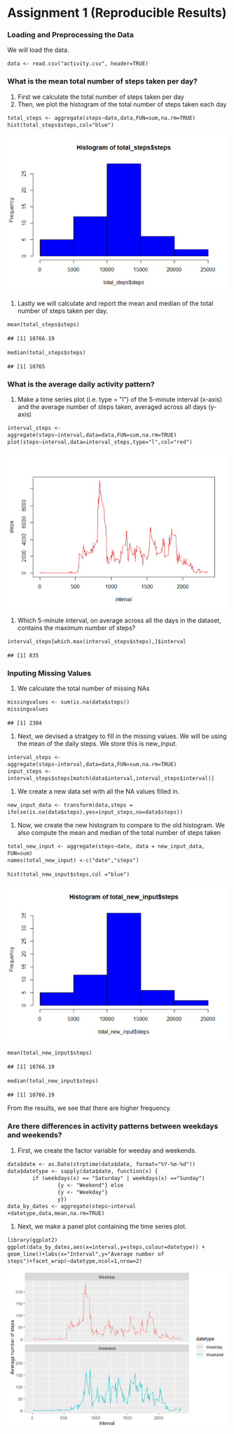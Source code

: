 Assignment 1 (Reproducible Results)
===================================

### Loading and Preprocessing the Data

We will load the data.

    data <- read.csv("activity.csv", header=TRUE)

### What is the mean total number of steps taken per day?

1.  First we calculate the total number of steps taken per day
2.  Then, we plot the histogram of the total number of steps taken each
    day

<!-- -->

    total_steps <- aggregate(steps~date,data,FUN=sum,na.rm=TRUE)
    hist(total_steps$steps,col="blue")

![](PA1_template_files/figure-markdown_strict/unnamed-chunk-2-1.png)

1.  Lastly we will calculate and report the mean and median of the total
    number of steps taken per day.

<!-- -->

    mean(total_steps$steps)

    ## [1] 10766.19

    median(total_steps$steps)

    ## [1] 10765

### What is the average daily activity pattern?

1.  Make a time series plot (i.e. type = "l") of the 5-minute interval
    (x-axis) and the average number of steps taken, averaged across all
    days (y-axis)

<!-- -->

    interval_steps <- aggregate(steps~interval,data=data,FUN=sum,na.rm=TRUE)
    plot(steps~interval,data=interval_steps,type="l",col="red")

![](PA1_template_files/figure-markdown_strict/unnamed-chunk-4-1.png)

1.  Which 5-minute interval, on average across all the days in the
    dataset, contains the maximum number of steps?

<!-- -->

    interval_steps[which.max(interval_steps$steps),]$interval

    ## [1] 835

### Inputing Missing Values

1.  We calculate the total number of missing NAs

<!-- -->

    missingvalues <- sum(is.na(data$steps))
    missingvalues

    ## [1] 2304

1.  Next, we devised a stratgey to fill in the missing values. We will
    be using the mean of the daily steps. We store this is new\_input.

<!-- -->

    interval_steps <- aggregate(steps~interval,data=data,FUN=sum,na.rm=TRUE)
    input_steps <- interval_steps$steps[match(data$interval,interval_steps$interval)]

1.  We create a new data set with all the NA values filled in.

<!-- -->

    new_input_data <- transform(data,steps = ifelse(is.na(data$steps),yes=input_steps,no=data$steps))

1.  Now, we create the new histogram to compare to the old histogram. We
    also compute the mean and median of the total number of steps taken

<!-- -->

    total_new_input <- aggregate(steps~date, data = new_input_data, FUN=sum)
    names(total_new_input) <-c("date","steps")

    hist(total_new_input$steps,col ="blue")

![](PA1_template_files/figure-markdown_strict/unnamed-chunk-11-1.png)

    mean(total_new_input$steps)

    ## [1] 10766.19

    median(total_new_input$steps)

    ## [1] 10766.19

From the results, we see that there are higher frequency.

### Are there differences in activity patterns between weekdays and weekends?

1.  First, we create the factor variable for weeday and weekends.

<!-- -->

    data$date <- as.Date(strptime(data$date, format="%Y-%m-%d"))
    data$datetype <- sapply(data$date, function(x) {
            if (weekdays(x) == "Saturday" | weekdays(x) =="Sunday") 
                    {y <- "Weekend"} else 
                    {y <- "Weekday"}
                    y})
    data_by_dates <- aggregate(steps~interval +datetype,data,mean,na.rm=TRUE)

1.  Next, we make a panel plot containing the time series plot.  

<!-- -->

    library(ggplot2)
    ggplot(data_by_dates,aes(x=interval,y=steps,colour=datetype)) + geom_line()+labs(x="Interval",y="Average number of steps")+facet_wrap(~datetype,ncol=1,nrow=2)

![](PA1_template_files/figure-markdown_strict/unnamed-chunk-14-1.png)
